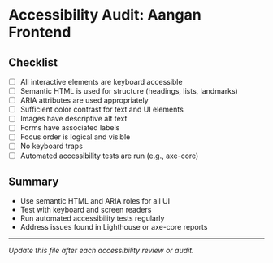 # Accessibility Audit: Aangan Frontend

## Checklist

- [ ] All interactive elements are keyboard accessible
- [ ] Semantic HTML is used for structure (headings, lists, landmarks)
- [ ] ARIA attributes are used appropriately
- [ ] Sufficient color contrast for text and UI elements
- [ ] Images have descriptive alt text
- [ ] Forms have associated labels
- [ ] Focus order is logical and visible
- [ ] No keyboard traps
- [ ] Automated accessibility tests are run (e.g., axe-core)

## Summary

- Use semantic HTML and ARIA roles for all UI
- Test with keyboard and screen readers
- Run automated accessibility tests regularly
- Address issues found in Lighthouse or axe-core reports

---
*Update this file after each accessibility review or audit.* 